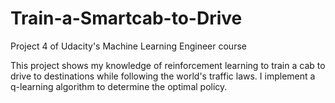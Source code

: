 # Train-a-Smartcab-to-Drive
Project 4 of Udacity's Machine Learning Engineer course

This project shows my knowledge of reinforcement learning to train a cab to drive to destinations while following the world's traffic laws. I implement a q-learning algorithm to determine the optimal policy.
